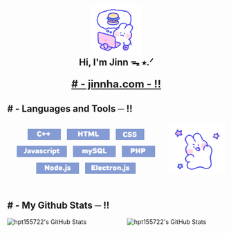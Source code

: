 <body>
  <div align="center">
    <img src="mongmong9.gif" width='120px' alt="Jinn" />
    <h2 style='margin: 0;'>Hi, I'm Jinn ᯓ ⭑.ᐟ</h2>
    <h3> <a class="webLink" style='font-size: 24px; font-weight: bold;' href="http://jinnha.com" target="_blank"> # - jinnha.com - !! </a> </h3>
  </div>
  <div>
    <h2> # - Languages and Tools ─ !! </h2>
    <div align="center">
      <img src="mongmong5.gif" style='width: 130px' align="right">
    </div>
  </div>
  <div>
    <br>
    <div align = "center" width: 60%;>
      <img src='languages/cpp.png' style='height: 26px;   margin-right: 10px; margin-bottom: 10px;'>
      <img src='languages/html.png' style='height: 26px;   margin-right: 10px; margin-bottom: 10px;'>
      <img src='languages/css.png' style='height: 26px;   margin-right: 10px; margin-bottom: 10px;'>
    <img src='languages/javascript.png' style='height: 26px;   margin-right: 10px; margin-bottom: 10px;'>
        <img src='languages/mysql.png' style='height: 26px;   margin-right: 10px; margin-bottom: 10px;'>
    <img src='languages/php.png' style='height: 26px;   margin-right: 10px; margin-bottom: 10px;'>
        <img src='languages/node.png' style='height: 26px;   margin-right: 10px; margin-bottom: 10px;'>
    <img src='languages/electron.png' style='height: 26px;   margin-right: 10px; margin-bottom: 10px;'>
    </div>
    <br>
    <h2># - My Github Stats ─ !!</h2>
 <div style="display: flex; justify-content: space-between;">
    <img src="https://github-readme-stats.vercel.app/api/top-langs/?username=hpt155722&theme=buefy&show_icons=true&hide_border=true&layout=compact" alt="hpt155722's GitHub Stats" style="width: 45%; height: 200px; object-fit: cover;" />
    <img src="https://github-readme-streak-stats.herokuapp.com/?user=hpt155722&theme=buefy&hide_border=true" alt="hpt155722's GitHub Stats" style="width: 45%; height: 200px; object-fit: cover;" />
</div>
